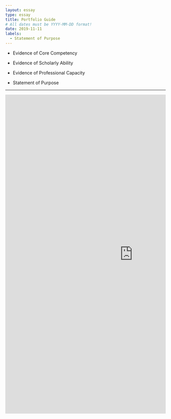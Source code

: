 ```yaml
---
layout: essay
type: essay
title: Portfolio Guide
# All dates must be YYYY-MM-DD format!
date: 2019-11-11
labels:
  - Statement of Purpose
---
```

 - Evidence of Core Competency
 
 
 - Evidence of Scholarly Ability
 
 
 - Evidence of Professional Capacity
 
 
 - Statement of Purpose

---
<div style="margin-top: 10px; " class="ui center aligned grid">
    <div class="middle aligned column">
        <embed src="https://Li-JJ.github.io/images/guide.pdf" width="800px" height="1000px" />
    </div>
</div>
